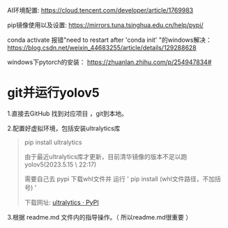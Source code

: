 AI环境配置:
https://cloud.tencent.com/developer/article/1769983

pip镜像使用以及设置:
https://mirrors.tuna.tsinghua.edu.cn/help/pypi/

conda activate 报错"need to restart after 'conda init' "的windows解决：
https://blog.csdn.net/weixin_44683255/article/details/129288628

windows下pytorch的安装：
https://zhuanlan.zhihu.com/p/254947834#

# git并运行yolov5

1.直接去GitHub 找到对应项目  ，git到本地。

2.配置好虚拟环境，包括安装ultralytics库

> pip install ultralytics
>
> 由于最近ultralytics库才更新，目前清华镜像的版本不足以跑yolov5(2023.5.15  \\  22:17)
>
> 需要自己去 pypi 下载whl文件并 运行   '   pip install  (whl文件路径，不加括号)  '
>
> 下载网址: [ultralytics · PyPI](https://pypi.org/project/ultralytics/#files)

3.根据 readme.md 文件内的指导操作。（ 所以readme.md很重要 ）